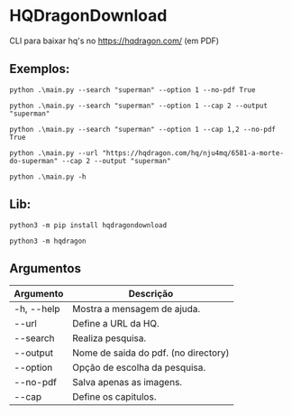# HQDragonDownload
  CLI para baixar hq's no https://hqdragon.com/ (em PDF)
## Exemplos:
  ```console
  python .\main.py --search "superman" --option 1 --no-pdf True
  ```
  ```console
  python .\main.py --search "superman" --option 1 --cap 2 --output "superman"
  ```
  ```console
  python .\main.py --search "superman" --option 1 --cap 1,2 --no-pdf True
  ```
  ```console
  python .\main.py --url "https://hqdragon.com/hq/nju4mq/6581-a-morte-do-superman" --cap 2 --output "superman"
  ```
  ```console
  python .\main.py -h
  ```

## Lib:
  ```console
  python3 -m pip install hqdragondownload 
  ```
  ```console
  python3 -m hqdragon
  ```

## Argumentos
| Argumento | Descrição |
| - | - |
| -h, --help | Mostra a mensagem de ajuda. | 
| --url | Define a URL da HQ. |
| --search | Realiza pesquisa. | 
| --output | Nome de saida do pdf. (no directory) |
| --option | Opção de escolha da pesquisa. |
| --no-pdf | Salva apenas as imagens.  |
| --cap | Define os capitulos. ||